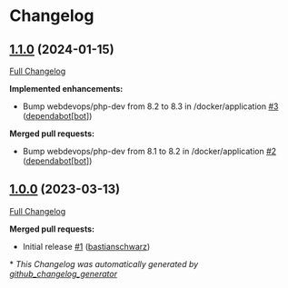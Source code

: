 # Changelog

## [1.1.0](https://github.com/codenamephp/deployer.secrets/tree/1.1.0) (2024-01-15)

[Full Changelog](https://github.com/codenamephp/deployer.secrets/compare/1.0.0...1.1.0)

**Implemented enhancements:**

- Bump webdevops/php-dev from 8.2 to 8.3 in /docker/application [\#3](https://github.com/codenamephp/deployer.secrets/pull/3) ([dependabot[bot]](https://github.com/apps/dependabot))

**Merged pull requests:**

- Bump webdevops/php-dev from 8.1 to 8.2 in /docker/application [\#2](https://github.com/codenamephp/deployer.secrets/pull/2) ([dependabot[bot]](https://github.com/apps/dependabot))

## [1.0.0](https://github.com/codenamephp/deployer.secrets/tree/1.0.0) (2023-03-13)

[Full Changelog](https://github.com/codenamephp/deployer.secrets/compare/6f02e094e652be781e9f76de414d6241f3590383...1.0.0)

**Merged pull requests:**

- Initial release [\#1](https://github.com/codenamephp/deployer.secrets/pull/1) ([bastianschwarz](https://github.com/bastianschwarz))



\* *This Changelog was automatically generated by [github_changelog_generator](https://github.com/github-changelog-generator/github-changelog-generator)*
